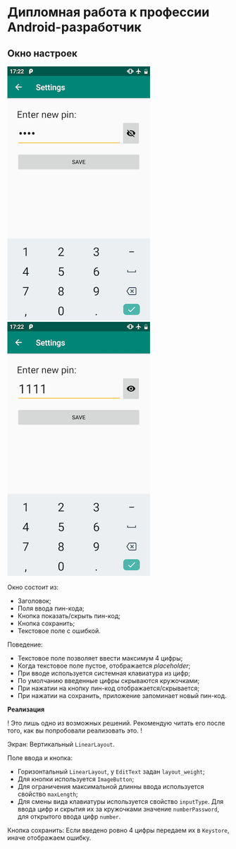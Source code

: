 # Дипломная работа к профессии Android-разработчик

## Окно настроек

![enter pin](../images/new_pin_hidden.png)
![enter pin](../images/new_pin_shown.png)

Окно состоит из:
* Заголовок;
* Поля ввода пин-кода;
* Кнопка показать/скрыть пин-код;
* Кнопка сохранить;
* Текстовое поле с ошибкой.

Поведение:
* Текстовое поле позволяет ввести максимум 4 цифры;
* Когда текстовое поле пустое, отображается _placeholder_;
* При вводе используется системная клавиатура из цифр;
* По умолчанию введенные цифры скрываются кружочками;
* При нажатии на кнопку пин-код отображается/скрывается;
* При нажатии на сохранить, приложение запоминает новый пин-код.

**Реализация**

! Это лишь одно из возможных решений. Рекомендую читать его после того, как вы попробовали реализовать это. !

Экран:
Вертикальный `LinearLayout`.

Поле ввода и кнопка:
* Горизонтальный `LinearLayout`, у `EditText` задан `layout_weight`;
* Для кнопки используется `ImageButton`;
* Для ограничения максимальной длинны ввода используется свойство `maxLength`;
* Для смены вида клавиатуры используется свойство `inputType`. Для ввода цифр и скрытия их за кружочками значение `numberPassword`, для открытого ввода цифр `number`.

Кнопка сохранить:
Если введено ровно 4 цифры передаем их в `Keystore`, иначе отображаем ошибку.
